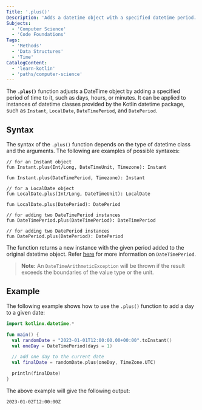 ```yaml
---
Title: '.plus()'
Description: 'Adds a datetime object with a specified datetime period.'
Subjects:
  - 'Computer Science'
  - 'Code Foundations'
Tags:
  - 'Methods'
  - 'Data Structures'
  - 'Time'
CatalogContent:
  - 'learn-kotlin'
  - 'paths/computer-science'
---
```


The **`.plus()`** function adjusts a DateTime object by adding a specified period of time to it, such as days, hours, or minutes. It can be applied to instances of datetime classes provided by the Kotlin datetime package, such as `Instant`, `LocalDate`, `DateTimePeriod`, and `DatePeriod`.

## Syntax

The syntax of the `.plus()` function depends on the type of datetime class and the arguments. The following are examples of possible syntaxes:

```pseudo
// for an Instant object
fun Instant.plus(Int/Long, DateTimeUnit, Timezone): Instant

fun Instant.plus(DateTimePeriod, Timezone): Instant

// for a LocalDate object
fun LocalDate.plus(Int/Long, DateTimeUnit): LocalDate

fun LocalDate.plus(DatePeriod): DatePeriod

// for adding two DateTimePeriod instances
fun DateTimePeriod.plus(DateTimePeriod): DateTimePeriod

// for adding two DatePeriod instances
fun DatePeriod.plus(DatePeriod): DatePeriod
```

The function returns a new <DateTimeType> instance with the given period added to the original datetime object. Refer [here](https://www.codecademy.com/resources/docs/kotlin/datetime/DateTimePeriod) for more information on `DateTimePeriod`.

> **Note:** An `DateTimeArithmeticException` will be thrown if the result exceeds the boundaries of the value type or the unit.

## Example

The following example shows how to use the `.plus()` function to add a day to a given date:

```kotlin
import kotlinx.datetime.*

fun main() {
  val randomDate = "2023-01-01T12:00:00.00+00:00".toInstant()
  val oneDay = DateTimePeriod(days = 1)

  // add one day to the current date
  val finalDate = randomDate.plus(oneDay, TimeZone.UTC)

  println(finalDate)
}
```

The above example will give the following output:

```shell
2023-01-02T12:00:00Z
```
